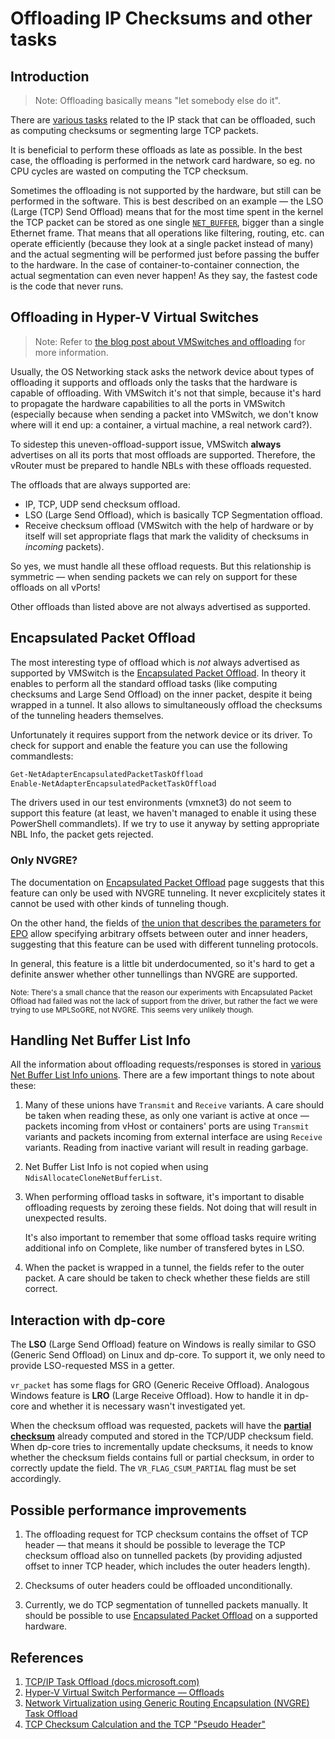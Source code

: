 # Offloading IP Checksums and other tasks

## Introduction

> Note: Offloading basically means "let somebody else do it".

There are [various tasks][ms-task-offload] related to the IP stack that can be offloaded,
such as computing checksums or segmenting large TCP packets.

It is beneficial to perform these offloads as late as possible. In the best case,
the offloading is performed in the network card hardware, so eg. no CPU cycles
are wasted on computing the TCP checksum.

Sometimes the offloading is not supported by the hardware, but still can be performed in the software.
This is best described on an example — the LSO (Large (TCP) Send Offload) means
that for the most time spent in the kernel the TCP packet can be stored as one single [`NET_BUFFER`][nbl],
bigger than a single Ethernet frame. That means that all operations like filtering, routing, etc.
can operate efficiently (because they look at a single packet instead of many)
and the actual segmenting will be performed just before passing the buffer
to the hardware. In the case of container-to-container connection, the actual segmentation
can even never happen! As they say, the fastest code is the code that never runs.

## Offloading in Hyper-V Virtual Switches

> Note: Refer to [the blog post about VMSwitches and offloading][vmswitch-offloads] for more information.

Usually, the OS Networking stack asks the network device about types
of offloading it supports and offloads only the tasks that the hardware
is capable of offloading. With VMSwitch it's not that simple, because
it's hard to propagate the hardware capabilities to all the ports
in VMSwitch (especially because when sending a packet into VMSwitch,
we don't know where will it end up: a container, a virtual machine,
a real network card?).

To sidestep this uneven-offload-support issue, VMSwitch **always**
advertises on all its ports that most offloads are supported.
Therefore, the vRouter must be prepared to handle NBLs
with these offloads requested.

The offloads that are always supported are:

*   IP, TCP, UDP send checksum offload.
*   LSO (Large Send Offload), which is basically TCP Segmentation offload.
*   Receive checksum offload (VMSwitch with the help of hardware or by
    itself will set appropriate flags that mark the validity of checksums
    in _incoming_ packets).

So yes, we must handle all these offload requests.
But this relationship is symmetric — when sending packets
we can rely on support for these offloads on all vPorts!

Other offloads than listed above are not always advertised as supported.

[section-epo]: #encapsulated-packet-offload
## Encapsulated Packet Offload

The most interesting type of offload which is _not_ always
advertised as supported by VMSwitch is the [Encapsulated Packet Offload][ms-nvgre].
In theory it enables to perform all the standard offload tasks
(like computing checksums and Large Send Offload) on the inner packet,
despite it being wrapped in a tunnel. It also allows to simultaneously
offload the checksums of the tunneling headers themselves.

Unfortunately it requires support from the network device or its driver.
To check for support and enable the feature you can use the following commandlests:

```powershell
Get-NetAdapterEncapsulatedPacketTaskOffload
Enable-NetAdapterEncapsulatedPacketTaskOffload
```

The drivers used in our test environments (vmxnet3) do not seem to support this feature
(at least, we haven't managed to enable it using these PowerShell commandlets).
If we try to use it anyway by setting appropriate NBL Info, the packet gets rejected.

### Only NVGRE?

The documentation on [Encapsulated Packet Offload][ms-nvgre] page suggests
that this feature can only be used with NVGRE tunneling.
It never excplicitely states it cannot be used with other kinds of tunneling though.

On the other hand, the fields of [the union that describes the parameters for EPO][supplemental-struct]
allow specifying arbitrary offsets between outer and inner headers,
suggesting that this feature can be used with different tunneling protocols.

In general, this feature is a little bit underdocumented,
so it's hard to get a definite answer whether other tunnellings than NVGRE are supported.

<small>
    Note: There's a small chance that the reason our experiments with Encapsulated
    Packet Offload had failed was not the lack of support from the driver,
    but rather the fact we were trying to use MPLSoGRE, not NVGRE.
    This seems very unlikely though.
</small>

## Handling Net Buffer List Info

All the information about offloading requests/responses is stored
in [various Net Buffer List Info unions][nbl-info-enum].
There are a few important things to note about these:

1.  Many of these unions have `Transmit` and `Receive` variants.
    A care should be taken when reading these, as only
    one variant is active at once — packets incoming from
    vHost or containers' ports are using `Transmit` variants
    and packets incoming from external interface are using `Receive`
    variants. Reading from inactive variant will result in reading garbage.

2.  Net Buffer List Info is not copied when using `NdisAllocateCloneNetBufferList`.

3.  When performing offload tasks in software, it's important to
    disable offloading requests by zeroing these fields.
    Not doing that will result in unexpected results.

    It's also important to remember that some offload tasks
    require writing additional info on Complete,
    like number of transfered bytes in LSO.

4.  When the packet is wrapped in a tunnel, the fields
    refer to the outer packet. A care should be taken
    to check whether these fields are still correct.

## Interaction with dp-core

The **LSO** (Large Send Offload) feature on Windows is really similar to
GSO (Generic Send Offload) on Linux and dp-core.
To support it, we only need to provide LSO-requested MSS in a getter.

`vr_packet` has some flags for GRO (Generic Receive Offload).
Analogous Windows feature is **LRO** (Large Receive Offload).
How to handle it in dp-core and whether it is necessary
wasn't investigated yet.

When the checksum offload was requested, packets will have
the [**partial checksum**][tcp-partial-csum] already computed
and stored in the TCP/UDP checksum field. When dp-core tries to
incrementally update checksums, it needs to know whether the checksum
fields contains full or partial checksum, in order to correctly
update the field. The `VR_FLAG_CSUM_PARTIAL` flag must be set accordingly.

## Possible performance improvements

1.  The offloading request for TCP checksum contains the offset
    of TCP header — that means it should be possible to leverage
    the TCP checksum offload also on tunnelled packets (by providing
    adjusted offset to inner TCP header, which includes the outer headers length).

2.  Checksums of outer headers could be offloaded unconditionally.

3.  Currently, we do TCP segmentation of tunnelled packets manually.
    It should be possible to use [Encapsulated Packet Offload][section-epo]
    on a supported hardware.

## References

1. [TCP/IP Task Offload (docs.microsoft.com)][ms-task-offload]
2. [Hyper-V Virtual Switch Performance — Offloads][vmswitch-offloads]
3. [Network Virtualization using Generic Routing Encapsulation (NVGRE) Task Offload][ms-nvgre]
4. [TCP Checksum Calculation and the TCP "Pseudo Header"][tcp-partial-csum]


[ms-task-offload]: https://docs.microsoft.com/en-us/windows-hardware/drivers/network/task-offload
[vmswitch-offloads]: https://blogs.msdn.microsoft.com/altr/2014/09/12/hyper-v-virtual-switch-performance-offloads/
[ms-nvgre]: https://docs.microsoft.com/en-gb/windows-hardware/drivers/network/network-virtualization-using-generic-routing-encapsulation--nvgre--task-offload

[supplemental-struct]: https://technet.microsoft.com/en-us/windows/jj991957(v=vs.100)
[nbl-info-enum]: https://docs.microsoft.com/en-us/windows-hardware/drivers/ddi/content/ndis/ne-ndis-_ndis_net_buffer_list_info
[tcp-partial-csum]: http://www.tcpipguide.com/free/t_TCPChecksumCalculationandtheTCPPseudoHeader-2.htm

[nbl]: NBL_processing.md
